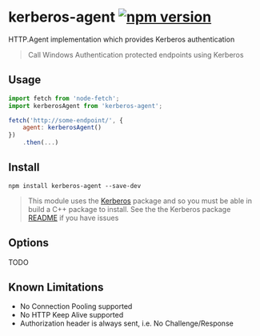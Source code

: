 # kerberos-agent [![npm version](https://badge.fury.io/js/kerberos-agent.svg)](http://badge.fury.io/js/kerberos-agent)

HTTP.Agent implementation which provides Kerberos authentication

> Call Windows Authentication protected endpoints using Kerberos

## Usage
```js
import fetch from 'node-fetch';
import kerberosAgent from 'kerberos-agent';

fetch('http://some-endpoint/', {
    agent: kerberosAgent()
})
    .then(...)
```

## Install
```shell
npm install kerberos-agent --save-dev
```

> This module uses the [Kerberos](https://www.npmjs.com/package/kerberos) package and so you must be able in build a C++ package to install. See the the Kerberos package [README](https://www.npmjs.com/package/kerberos) if you have issues

## Options
TODO

## Known Limitations
* No Connection Pooling supported
* No HTTP Keep Alive supported
* Authorization header is always sent, i.e. No Challenge/Response
